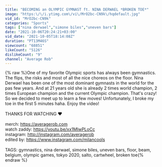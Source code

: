 ```yaml
---
title: "BECOMING an OLYMPIC GYMNAST ft. NINA DERWAEL *BROKEN TOE*"
image: "https:\/\/i.ytimg.com\/vi\/MrO2bc-CN9k\/hqdefault.jpg"
vid_id: "MrO2bc-CN9k"
categories: "Sports"
tags: ["nina derwael","simone biles","uneven bars"]
date: "2021-10-06T20:24:21+03:00"
vid_date: "2021-10-05T18:14:08Z"
duration: "PT13M46S"
viewcount: "68851"
likeCount: "5126"
dislikeCount: "9"
channel: "Average Rob"
---
```

{% raw %}One of my favorite Olympic sports has always been gymnastics. The flips, the risks and most of all the nice choreos on the floor. Nina Derwael has been one of the most dominant gymnasts in the world for the pas few years. And at 21 years old she is already 2 times world champion, 2 times European champion and the current Olympic champion. That's crazy! So we decided to meet up to learn a few moves! Unfortunately, I broke my toe in the first 5 minutes haha. Enjoy the video!<br /><br />THANKS FOR WATCHING ❤️<br /><br />merch: <a rel="nofollow" target="blank" href="https://averagerob.com">https://averagerob.com</a><br />watch zaddy: <a rel="nofollow" target="blank" href="https://youtu.be/xx1MIwPLoCc">https://youtu.be/xx1MIwPLoCc</a><br />instagram: <a rel="nofollow" target="blank" href="http://instagram.com/averagerob">http://instagram.com/averagerob</a><br />edited by: <a rel="nofollow" target="blank" href="https://www.instagram.com/milancools">https://www.instagram.com/milancools</a><br /><br />TAGS: gymnastics, nina derwael, simone biles, uneven bars, floor, beam, belgium, olympic games, tokyo 2020, salto, cartwheel, broken toe{% endraw %}
